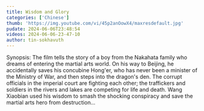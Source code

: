 ```yaml
---
title: Wisdom and Glory
categories: ['Chinese']
thumb: 'https://img.youtube.com/vi/45p2anOowX4/maxresdefault.jpg'
pudate: 2024-06-06T23:48:54
videos: 2024-06-06-23-47-10
author: tin-sokhavuth
---
```

Synopsis: The film tells the story of a boy from the Nakahata family who dreams of entering the martial arts world. On his way to Beijing, he accidentally saves his concubine Hong'er, who has never been a minister of the Ministry of War, and then steps into the dragon's den. The corrupt officials in the imperial court are fighting each other; the traffickers and soldiers in the rivers and lakes are competing for life and death. Wang Xiaobian used his wisdom to smash the shocking conspiracy and save the martial arts hero from destruction...